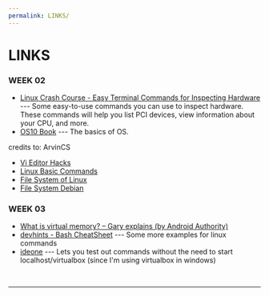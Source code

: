 ```yaml
---
permalink: LINKS/
---
```


# LINKS

### WEEK 02
* [Linux Crash Course - Easy Terminal Commands for Inspecting Hardware](https://youtu.be/oGyJr-iUwt8?si=59V2boc0XfmlFekg) --- 
Some easy-to-use commands you can use to inspect hardware. 
These commands will help you list PCI devices, view information about your CPU, and more.
* [OS10 Book](https://www.os-book.com/OS10/) ---
The basics of OS.

credits to: ArvinCS
* [Vi Editor Hacks](https://www.redhat.com/sysadmin/introduction-vi-editor)
* [Linux Basic Commands](https://kinsta.com/blog/linux-commands/)
* [File System of Linux](https://www.scaler.com/topics/linux-tutorial/file-system-of-linux/)
* [File System Debian](https://wiki.debian.org/FileSystem)

### WEEK 03
*  [What is virtual memory? – Gary explains (by Android Authority)](https://www.youtube.com/watch?v=2quKyPnUShQ)
*  [devhints - Bash CheatSheet](https://devhints.io/bash) ---
Some more examples for linux commands
*  [ideone](https://ideone.com/) ---
Lets you test out commands without the need to start localhost/virtualbox (since I'm using virtualbox in windows)
<br>
<hr>
